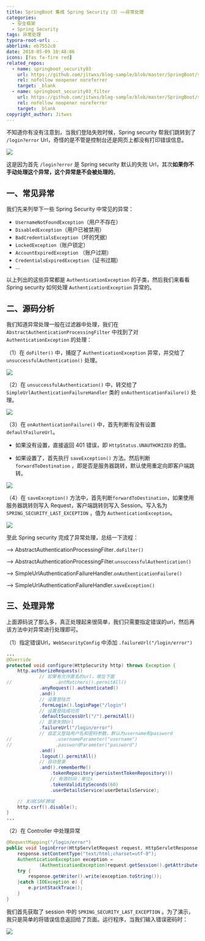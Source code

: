 ```yaml
---
title: SpringBoot 集成 Spring Security（3）——异常处理
categories:
  - 安全框架
  - Spring Security
tags: 异常处理
typora-root-url: ..
abbrlink: eb7552c8
date: 2018-05-09 10:48:06
icons: [fas fa-fire red]
related_repos:
  - name: springboot_security03
    url: https://github.com/jitwxs/blog-sample/blob/master/SpringBoot/springboot_security/springboot_security03
    rel: nofollow noopener noreferrer
    target: _blank
  - name: springboot_security03_filter
    url: https://github.com/jitwxs/blog-sample/blob/master/SpringBoot/springboot_security/springboot_security03_filter
    rel: nofollow noopener noreferrer
    target: _blank
copyright_author: Jitwxs
---
```


不知道你有没有注意到，当我们登陆失败时候，Spring security 帮我们跳转到了 `/login?error` Url，奇怪的是不管是控制台还是网页上都没有打印错误信息。

![](/images/posts/20180509103952703.png)

这是因为首先 `/login?error` 是 Spring security 默认的失败 Url，其次**如果你不手动处理这个异常，这个异常是不会被处理的**。

## 一、常见异常

我们先来列举下一些 Spring Security 中常见的异常：

- `UsernameNotFoundException`（用户不存在）
- `DisabledException`（用户已被禁用）
- `BadCredentialsException`（坏的凭据）
- `LockedException`（账户锁定）
- `AccountExpiredException` （账户过期）
- `CredentialsExpiredException`（证书过期）
- ...

以上列出的这些异常都是 `AuthenticationException` 的子类，然后我们来看看 Spring security 如何处理 `AuthenticationException` 异常的。

## 二、源码分析

我们知道异常处理一般在过滤器中处理，我们在 `AbstractAuthenticationProcessingFilter` 中找到了对 `AuthenticationException` 的处理：

（1）在 `doFilter()` 中，捕捉了 `AuthenticationException` 异常，并交给了 `unsuccessfulAuthentication()` 处理。

![](/images/posts/20180403142646331.png)

（2）在 `unsuccessfulAuthentication()` 中，转交给了 `SimpleUrlAuthenticationFailureHandler` 类的 `onAuthenticationFailure()` 处理。

![](/images/posts/20180403142555587.png)

（3）在 `onAuthenticationFailure()` 中，首先判断有没有设置 `defaultFailureUrl`。

- 如果没有设置，直接返回 401 错误，即 `HttpStatus.UNAUTHORIZED` 的值。

- 如果设置了，首先执行 `saveException()` 方法。然后判断 `forwardToDestination` ，即是否是服务器跳转，默认使用重定向即客户端跳转。

![](/images/posts/2018040314320740.png)

（4）在 `saveException()` 方法中，首先判断`forwardToDestination`，如果使用服务器跳转则写入 Request，客户端跳转则写入 Session。写入名为 `SPRING_SECURITY_LAST_EXCEPTION` ，值为 `AuthenticationException`。

![](/images/posts/20180403143720216.png)

至此 Spring security 完成了异常处理，总结一下流程：

--> AbstractAuthenticationProcessingFilter`.doFilter()` 

--> AbstractAuthenticationProcessingFilter.`unsuccessfulAuthentication()` 

--> SimpleUrlAuthenticationFailureHandler.`onAuthenticationFailure()` 

--> SimpleUrlAuthenticationFailureHandler.`saveException()`

## 三、处理异常

上面源码说了那么多，真正处理起来很简单，我们只需要指定错误的url，然后再该方法中对异常进行处理即可。

（1）指定错误Url，`WebSecurityConfig` 中添加 `.failureUrl("/login/error")`

```java
...
@Override
protected void configure(HttpSecurity http) throws Exception {
    http.authorizeRequests()
            // 如果有允许匿名的url，填在下面
//                .antMatchers().permitAll()
            .anyRequest().authenticated()
            .and()
            // 设置登陆页
            .formLogin().loginPage("/login")
            // 设置登陆成功页
            .defaultSuccessUrl("/").permitAll()
            // 登录失败Url
            .failureUrl("/login/error")
            // 自定义登陆用户名和密码参数，默认为username和password
//                .usernameParameter("username")
//                .passwordParameter("password")
            .and()
            .logout().permitAll()
            // 自动登录
            .and().rememberMe()
                .tokenRepository(persistentTokenRepository())
                // 有效时间：单位s
                .tokenValiditySeconds(60)
                .userDetailsService(userDetailsService);

    // 关闭CSRF跨域
    http.csrf().disable();
}
...
```

（2）在 Controller 中处理异常

```java
@RequestMapping("/login/error")
public void loginError(HttpServletRequest request, HttpServletResponse response) {
    response.setContentType("text/html;charset=utf-8");
    AuthenticationException exception =
            (AuthenticationException)request.getSession().getAttribute("SPRING_SECURITY_LAST_EXCEPTION");
    try {
        response.getWriter().write(exception.toString());
    }catch (IOException e) {
        e.printStackTrace();
    }
}
```

我们首先获取了 session 中的 `SPRING_SECURITY_LAST_EXCEPTION` 。为了演示，我只是简单的将错误信息返回给了页面。运行程序，当我们输入错误密码时：

![](/images/posts/20180403145530517.png)
